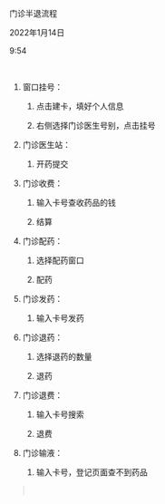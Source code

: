 门诊半退流程

2022年1月14日

9:54

 

1.  窗口挂号：

    1.  点击建卡，填好个人信息

    2.  右侧选择门诊医生号别，点击挂号

2.  门诊医生站：

    1.  开药提交

3.  门诊收费：

    1.  输入卡号查收药品的钱

    2.  结算

4.  门诊配药：

    1.  选择配药窗口

    2.  配药

5.  门诊发药：

    1.  输入卡号发药

6.  门诊退药：

    1.  选择退药的数量

    2.  退药

7.  门诊退费：

    1.  输入卡号搜索

    2.  退费

8.  门诊输液：

    1.  输入卡号，登记页面查不到药品

>  
